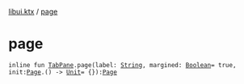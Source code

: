 [libui.ktx](index.md) / [page](./page.md)

# page

`inline fun `[`TabPane`](-tab-pane/index.md)`.page(label: `[`String`](https://kotlinlang.org/api/latest/jvm/stdlib/kotlin/-string/index.html)`, margined: `[`Boolean`](https://kotlinlang.org/api/latest/jvm/stdlib/kotlin/-boolean/index.html)` = true, init: `[`Page`](-tab-pane/-page/index.md)`.() -> `[`Unit`](https://kotlinlang.org/api/latest/jvm/stdlib/kotlin/-unit/index.html)` = {}): `[`Page`](-tab-pane/-page/index.md)